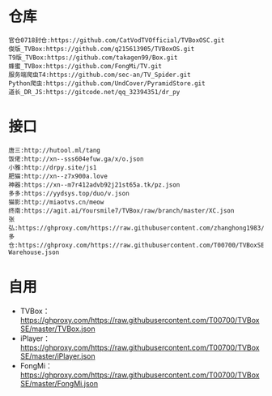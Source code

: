 # 仓库
```
官仓0718封仓:https://github.com/CatVodTVOfficial/TVBoxOSC.git
俊版_TVBox:https://github.com/q215613905/TVBoxOS.git
T9版_TVBox:https://github.com/takagen99/Box.git
蜂蜜_TVBox:https://github.com/FongMi/TV.git
服务端爬虫T4:https://github.com/sec-an/TV_Spider.git
Python爬虫:https://github.com/UndCover/PyramidStore.git
道长_DR_JS:https://gitcode.net/qq_32394351/dr_py
```
# 接口
```
唐三:http://hutool.ml/tang
饭佬:http://xn--sss604efuw.ga/x/o.json
小雅:http://drpy.site/js1
肥猫:http://xn--z7x900a.love
神器:https://xn--m7r412advb92j21st65a.tk/pz.json
多多:https://yydsys.top/duo/v.json
猫影:http://miaotvs.cn/meow
终南:https://agit.ai/Yoursmile7/TVBox/raw/branch/master/XC.json
张弘:https://ghproxy.com/https://raw.githubusercontent.com/zhanghong1983/TVBOXZY/main/tvbox.json
多仓:https://ghproxy.com/https://raw.githubusercontent.com/T00700/TVBoxSE/master/Multi-Warehouse.json
```
# 自用
- TVBox：https://ghproxy.com/https://raw.githubusercontent.com/T00700/TVBoxSE/master/TVBox.json
- iPlayer：https://ghproxy.com/https://raw.githubusercontent.com/T00700/TVBoxSE/master/iPlayer.json
- FongMi：https://ghproxy.com/https://raw.githubusercontent.com/T00700/TVBoxSE/master/FongMi.json
